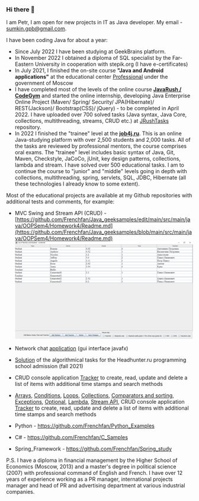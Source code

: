 ### Hi there 👋

I am Petr, I am open for new projects in IT as Java developer. My email - sumkin.gpb@gmail.com. 

I have been coding Java for about a year:

- Since July 2022 I have been studying at GeekBrains platform. 
- In November 2022 I obtained a diploma of SQL specialist by the Far-Eastern University in cooperation with stepik.org (I have e-certificates)
- In July 2021, I finished the on-site course **"Java and Android applications"** at the educational center [Professional](https://eduprof.mos.ru/upload/programms/P34.pdf) under the government of Moscow
- I have completed most of the levels of the online course **[JavaRush / CodeGym](https://codegym.cc/)** and started the online internship, developing Java Enterprise Online Project (Maven/ Spring/ Security/ JPA(Hibernate)/ REST(Jackson)/ Bootstrap(CSS)/ jQuery) - to be completed in April 2022. I have uploaded over 700 solved tasks (Java syntax, Java Core, collections, multithreading, streams, CRUD etc.) at [JRushTasks](https://github.com/Frenchfan/JRushTasks) repository.
- In 2022 I finished the "trainee" level at the **[job4j.ru](job4j.ru)**. This is an online Java-studying platform with over 2,500 students and 2,000 tasks. All of the tasks are reviewed by professional mentors, the course comprises oral exams. The "trainee" level includes basic syntax of Java, Git, Maven, Checkstyle, JaCoCo, jUnit, key design patterns, collections, lambda and stream. I have solved over 500 educational tasks. I am to continue the course to "junior" and "middle" levels going in depth with collections, multithreading, spring, servlets, SQL, JDBC, Hibernate (all these technologies I already know to some extent).

Most of the educational projects are available at my Github repositories with additional tests and comments, for example:
- MVC Swing and Stream API (CRUD) - [https://github.com/Frenchfan/Java_geeksamples/edit/main/src/main/java/OOPSem4/Homework4/Readme.md](https://github.com/Frenchfan/Java_geeksamples/blob/main/src/main/java/OOPSem4/Homework4/Readme.md)
![MainView](https://github.com/Frenchfan/Java_geeksamples/blob/main/src/main/java/OOPSem4/Homework4/Screenshots/MainView.png)
- Network chat [application](https://github.com/Frenchfan/edu_0759/tree/master/Gui_chat_0759) (gui interface javafx)
- [Solution](https://github.com/Frenchfan/HH_Prog_School) of the algorithmical tasks for the Headhunter.ru programming school admission (fall 2021) 
- CRUD console application [Tracker](https://github.com/Frenchfan/job4j_tracker/tree/master/src/main/java/ru/job4j/tracker) to create, read, update and delete a list of items with additional time stamps and search methods

- [Arrays](https://github.com/Frenchfan/job4j_elementary/tree/master/src/main/java/ru/job4j/array), [Conditions](https://github.com/Frenchfan/job4j_elementary/tree/master/src/main/java/ru/job4j/condition), [Loops](https://github.com/Frenchfan/job4j_elementary/tree/master/src/main/java/ru/job4j/loop), [Collections](https://github.com/Frenchfan/job4j_tracker/tree/master/src/main/java/ru/job4j/collection), [Comparators and sorting](https://github.com/Frenchfan/job4j_tracker/tree/master/src/main/java/ru/job4j/collection), [Exceptions](https://github.com/Frenchfan/job4j_tracker/tree/master/src/main/java/ru/job4j/ex), [Optional](https://github.com/Frenchfan/job4j_tracker/tree/master/src/main/java/ru/job4j/optional), [Lambda](https://github.com/Frenchfan/job4j_tracker/tree/master/src/main/java/ru/job4j/lambda), [Stream API](https://github.com/Frenchfan/job4j_tracker/tree/master/src/main/java/ru/job4j/stream), CRUD console application [Tracker](https://github.com/Frenchfan/job4j_tracker/tree/master/src/main/java/ru/job4j/tracker) to create, read, update and delete a list of items with additional time stamps and search methods
- Python - https://github.com/Frenchfan/Python_Examples
- C# - https://github.com/Frenchfan/C_Samples
- Spring_Framework - https://github.com/Frenchfan/Spring_study

P.S. I have a diploma in financial management by the Higher School of Economics (Moscow, 2013) and a master's degree in political science (2007) with professional command of English and French. I have over 12 years of experience working as a PR manager, international projects manager and head of PR and advertising department at various industrial companies.  

<!--
**Frenchfan/Frenchfan** is a ✨ _special_ ✨ repository because its `README.md` (this file) appears on your GitHub profile.

Here are some ideas to get you started:

- 🔭 I’m currently working on ...
- 🌱 I’m currently learning ...
- 👯 I’m looking to collaborate on ...
- 🤔 I’m looking for help with ...
- 💬 Ask me about ...
- 📫 How to reach me: ...
- 😄 Pronouns: ...
- ⚡ Fun fact: ...
-->
